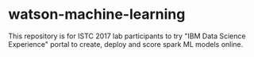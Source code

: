 # watson-machine-learning

This repository is for ISTC 2017 lab participants to try "IBM Data Science Experience" portal to create, deploy and score spark ML models online.
